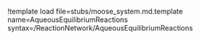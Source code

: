 !template load file=stubs/moose_system.md.template name=AqueousEquilibriumReactions syntax=/ReactionNetwork/AqueousEquilibriumReactions